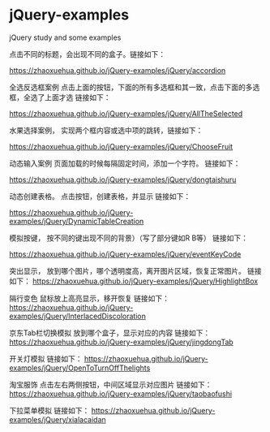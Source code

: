 # jQuery-examples
jQuery study and some examples

点击不同的标题，会出现不同的盒子。链接如下：

https://zhaoxuehua.github.io/jQuery-examples/jQuery/accordion


全选反选框案例  点击上面的按钮，下面的所有多选框和其一致，点击下面的多选框，全选了上面才选   链接如下：

https://zhaoxuehua.github.io/jQuery-examples/jQuery/AllTheSelected


水果选择案例， 实现两个框内容或选中项的跳转，链接如下：

https://zhaoxuehua.github.io/jQuery-examples/jQuery/ChooseFruit

动态输入案例  页面加载的时候每隔固定时间，添加一个字符。 链接如下：

https://zhaoxuehua.github.io/jQuery-examples/jQuery/dongtaishuru

动态创建表格。 点击按钮，创建表格，并显示  链接如下：

https://zhaoxuehua.github.io/jQuery-examples/jQuery/DynamicTableCreation

模拟按键， 按不同的键出现不同的背景）（写了部分键如R B等）    链接如下：

https://zhaoxuehua.github.io/jQuery-examples/jQuery/eventKeyCode

突出显示， 放到哪个图片，哪个透明度高，离开图片区域，恢复正常图片。   链接如下：
https://zhaoxuehua.github.io/jQuery-examples/jQuery/HighlightBox

隔行变色   鼠标放上高亮显示，移开恢复   链接如下：
https://zhaoxuehua.github.io/jQuery-examples/jQuery/InterlacedDiscoloration

京东Tab栏切换模拟  放到哪个盒子，显示对应的内容   链接如下：
https://zhaoxuehua.github.io/jQuery-examples/jQuery/jingdongTab

开关灯模拟   链接如下：
https://zhaoxuehua.github.io/jQuery-examples/jQuery/OpenToTurnOffThelights

淘宝服饰  点击左右两侧按钮，中间区域显示对应图片   链接如下：
https://zhaoxuehua.github.io/jQuery-examples/jQuery/taobaofushi

下拉菜单模拟   链接如下：
https://zhaoxuehua.github.io/jQuery-examples/jQuery/xialacaidan
